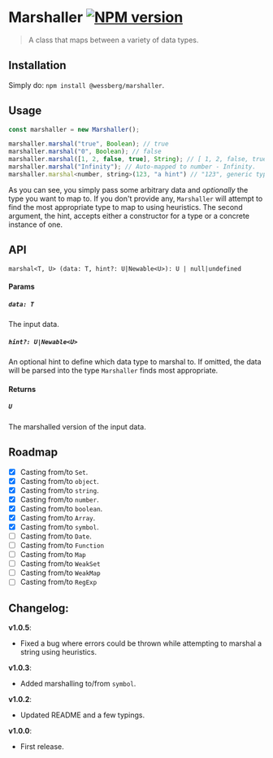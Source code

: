 # Marshaller [![NPM version][npm-image]][npm-url]
> A class that maps between a variety of data types.

## Installation
Simply do: `npm install @wessberg/marshaller`.

## Usage
```javascript
const marshaller = new Marshaller();

marshaller.marshal("true", Boolean); // true
marshaller.marshal("0", Boolean); // false
marshaller.marshal([1, 2, false, true], String); // [ 1, 2, false, true]
marshaller.marshal("Infinity"); // Auto-mapped to number - Infinity.
marshaller.marshal<number, string>(123, "a hint") // "123", generic typecasting.
```

As you can see, you simply pass some arbitrary data and *optionally* the type
you want to map to. If you don't provide any, `Marshaller` will attempt to find
the most appropriate type to map to using heuristics. The second argument, the hint,
accepts either a constructor for a type or a concrete instance of one.

## API
`marshal<T, U> (data: T, hint?: U|Newable<U>): U | null|undefined`

#### Params
##### `data: T`
The input data.

##### `hint?: U|Newable<U>`
An optional hint to define which data type to marshal to. If omitted, the data will be parsed
into the type `Marshaller` finds most appropriate.

#### Returns
##### `U`
The marshalled version of the input data.

## Roadmap
* [X] Casting from/to `Set`.
* [X] Casting from/to `object`.
* [X] Casting from/to `string`.
* [X] Casting from/to `number`.
* [X] Casting from/to `boolean`.
* [X] Casting from/to `Array`.
* [X] Casting from/to `symbol`.
* [ ] Casting from/to `Date`.
* [ ] Casting from/to `Function`
* [ ] Casting from/to `Map`
* [ ] Casting from/to `WeakSet`
* [ ] Casting from/to `WeakMap`
* [ ] Casting from/to `RegExp`

## Changelog:

**v1.0.5**:

- Fixed a bug where errors could be thrown while attempting to marshal a string using heuristics.

**v1.0.3**:

- Added marshalling to/from `symbol`.

**v1.0.2**:

- Updated README and a few typings.

**v1.0.0**:

- First release.

[npm-url]: https://npmjs.org/package/@wessberg/marshaller
[npm-image]: https://badge.fury.io/js/@wessberg/marshaller.svg
